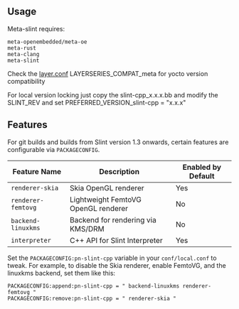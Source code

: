 ## Usage

Meta-slint requires:  
  
```
meta-openembedded/meta-oe  
meta-rust  
meta-clang  
meta-slint  
```
Check the [layer.conf](conf/layer.conf) LAYERSERIES_COMPAT_meta for yocto version compatibility   
  
For local version locking just copy the slint-cpp_x.x.x.bb and modify the SLINT_REV 
and set PREFERRED_VERSION_slint-cpp = "x.x.x"

## Features

For git builds and builds from Slint version 1.3 onwards, certain features are
configurable via `PACKAGECONFIG`.

| Feature Name       | Description                         | Enabled by Default |
|--------------------|-------------------------------------|--------------------|
| `renderer-skia`    | Skia OpenGL renderer                | Yes                |
| `renderer-femtovg` | Lightweight FemtoVG OpenGL renderer | No                 |
| `backend-linuxkms` | Backend for rendering via KMS/DRM   | No                 |
| `interpreter`      | C++ API for Slint Interpreter       | Yes                |

Set the `PACKAGECONFIG:pn-slint-cpp` variable in your `conf/local.conf` to tweak.
For example, to disable the Skia renderer, enable FemtoVG, and the linuxkms
backend, set them like this:

```
PACKAGECONFIG:append:pn-slint-cpp = " backend-linuxkms renderer-femtovg "
PACKAGECONFIG:remove:pn-slint-cpp = " renderer-skia "
```